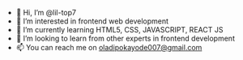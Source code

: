 - 👋 Hi, I’m @lil-top7
- 👀 I’m interested in frontend web development
- 🌱 I’m currently learning HTML5, CSS, JAVASCRIPT, REACT JS
- 💞️ I’m looking to learn from other experts in frontend development 
- 📫 You can reach me on oladipokayode007@gmail.com

<!---
lil-top7/lil-top7 is a ✨ special ✨ repository because its `README.md` (this file) appears on your GitHub profile.
You can click the Preview link to take a look at your changes.
--->
